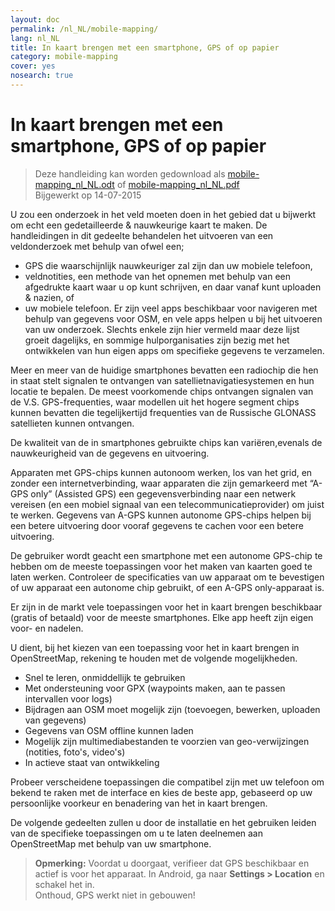 ```yaml
---
layout: doc
permalink: /nl_NL/mobile-mapping/
lang: nl_NL
title: In kaart brengen met een smartphone, GPS of op papier
category: mobile-mapping
cover: yes
nosearch: true
---
```


In kaart brengen met een smartphone, GPS of op papier
=============================

> Deze handleiding kan worden gedownload als [mobile-mapping_nl_NL.odt](/files/mobile-mapping_nl_NL.odt) of [mobile-mapping_nl_NL.pdf](/files/mobile-mapping_nl_NL.pdf)  
> Bijgewerkt op 14-07-2015  

U zou een onderzoek in het veld moeten doen in het gebied dat u bijwerkt om echt een gedetailleerde & nauwkeurige kaart te maken. De handleidingen in dit gedeelte behandelen het uitvoeren van een veldonderzoek met behulp van ofwel een;  

- GPS die waarschijnlijk nauwkeuriger zal zijn dan uw mobiele telefoon,  
- veldnotities, een methode van het opnemen met behulp van een afgedrukte kaart waar u op kunt schrijven, en daar vanaf kunt uploaden & nazien, of  
- uw mobiele telefoon. Er zijn veel apps beschikbaar voor navigeren met behulp van gegevens voor OSM, en vele apps helpen u bij het uitvoeren van uw onderzoek. Slechts enkele zijn hier vermeld maar deze lijst groeit dagelijks, en sommige hulporganisaties zijn bezig met het ontwikkelen van hun eigen apps om specifieke gegevens te verzamelen.  

Meer en meer van de huidige smartphones bevatten een radiochip die hen in staat stelt signalen te ontvangen van satellietnavigatiesystemen en hun locatie te bepalen. De meest voorkomende chips ontvangen signalen van de V.S. GPS-frequenties, waar modellen uit het hogere segment chips kunnen bevatten die tegelijkertijd frequenties van de Russische GLONASS satellieten kunnen ontvangen.  

De kwaliteit van de in smartphones gebruikte chips kan variëren,evenals de nauwkeurigheid van de gegevens en uitvoering.  

Apparaten met GPS-chips kunnen autonoom werken, los van het grid, en zonder een internetverbinding, waar apparaten die zijn gemarkeerd met “A-GPS only” (Assisted GPS) een gegevensverbinding naar een netwerk vereisen (en een mobiel signaal van een telecommunicatieprovider) om juist te werken. Gegevens van A-GPS kunnen autonome GPS-chips helpen bij een betere uitvoering door vooraf gegevens te cachen voor een betere uitvoering.  

De gebruiker wordt geacht een smartphone met een autonome GPS-chip te hebben om de meeste toepassingen voor het maken van kaarten goed te laten werken. Controleer de specificaties van uw apparaat om te bevestigen of uw apparaat een autonome chip gebruikt, of een A-GPS only-apparaat is.  

Er zijn in de markt vele toepassingen voor het in kaart brengen beschikbaar (gratis of betaald) voor de meeste smartphones. Elke app heeft zijn eigen voor- en nadelen.  

U dient, bij het kiezen van een toepassing voor het in kaart brengen in OpenStreetMap, rekening te houden met de volgende mogelijkheden.  

- Snel te leren, onmiddellijk te gebruiken  
- Met ondersteuning voor GPX (waypoints maken, aan te passen intervallen voor logs)  
- Bijdragen aan OSM moet mogelijk zijn (toevoegen, bewerken, uploaden van gegevens)  
- Gegevens van OSM offline kunnen laden  
- Mogelijk zijn multimediabestanden te voorzien van geo-verwijzingen (notities, foto's, video's)  
- In actieve staat van ontwikkeling  

Probeer verscheidene toepassingen die compatibel zijn met uw telefoon om bekend te raken met de interface en kies de beste app, gebaseerd op uw persoonlijke voorkeur en benadering van het in kaart brengen.

<!-- Tijdelijk uitgecommentarieerd omdat tabellen er niet erg netjes uitzien!

Aanbevolen toepassingen voor smartphones / PDA's
-----------------------------------------------------

| Toepassing | Gebruik  | Android  | Blackberry | iOS     | Windows |
| ---------------- | :----: | :------: | :--------: | :-----: | :-----: |
| Geopaparazzi     | m      | O        |            |         |         |
| GPS Essentials   | m      | O        |            |         |         |
| MapZen           | m:p    | O        |            | O       |         |
| Open GPS Tracker | m      | O        |            |         |         |
| OruxMaps         | m      | O        |            |         |         |
| OSMAnd           | m:n:p  | O        | O          | D       |         |
| OSMTracker       | m      | O        |            |         | O       |
| Vespucci         | m:f    | O        |            |         |         |

O - ondersteund, D - in ontwikkeling, m - in kaart brengen, n - navigatie, p - POI bewerken, f - volledige bewerker

 -->

De volgende gedeelten zullen u door de installatie en het gebruiken leiden van de specifieke toepassingen om u te laten deelnemen aan OpenStreetMap met behulp van uw smartphone.

> **Opmerking:** Voordat u doorgaat, verifieer dat GPS beschikbaar en actief is voor het apparaat. In Android, ga naar **Settings \> Location** en schakel het in.  
> Onthoud, GPS werkt niet in gebouwen!
